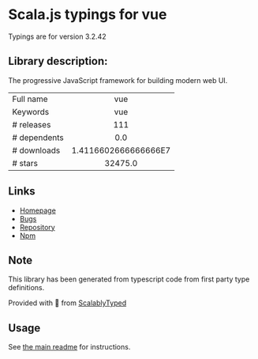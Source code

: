 
# Scala.js typings for vue

Typings are for version 3.2.42

## Library description:
The progressive JavaScript framework for building modern web UI.

|                    |                 |
| ------------------ | :-------------: |
| Full name          | vue |
| Keywords           | vue |
| # releases         | 111 |
| # dependents       | 0.0 |
| # downloads        | 1.4116602666666666E7 |
| # stars            | 32475.0 |

## Links
- [Homepage](https://github.com/vuejs/core/tree/main/packages/vue#readme)
- [Bugs](https://github.com/vuejs/core/issues)
- [Repository](https://github.com/vuejs/core)
- [Npm](https://www.npmjs.com/package/vue)
    


## Note
This library has been generated from typescript code from first party type definitions.

Provided with :purple_heart: from [ScalablyTyped](https://github.com/oyvindberg/ScalablyTyped)

## Usage
See [the main readme](../../readme.md) for instructions.


